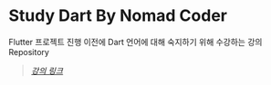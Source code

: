 Study Dart By Nomad Coder
==========================
Flutter 프로젝트 진행 이전에 Dart 언어에 대해 숙지하기 위해 수강하는 강의 Repository

> *[강의 링크](https://nomadcoders.co/dart-for-beginners)*
